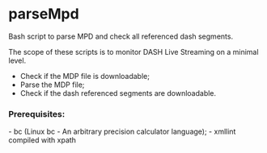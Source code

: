 # parseMpd
Bash script to parse MPD and check all referenced dash segments.

The scope of these scripts is to monitor DASH Live Streaming on a minimal level.
 - Check if the MDP file is downloadable;
 - Parse the MDP file;
 - Check if the dash referenced segments are downloadable.
 
 <h3>Prerequisites:</h3>
 - bc (Linux bc - An arbitrary precision calculator language);
 - xmllint compiled with xpath
 
